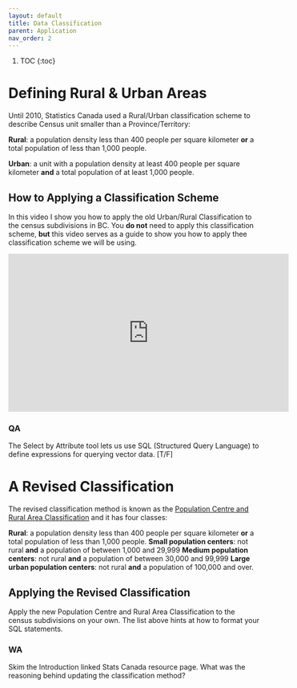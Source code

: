 ```yaml
---
layout: default
title: Data Classification
parent: Application
nav_order: 2
---
```



1. TOC
{:toc}



# Defining Rural & Urban Areas

Until 2010, Statistics Canada used a Rural/Urban classification scheme to describe Census unit smaller than a Province/Territory:

**Rural**: a population density less than 400 people per square kilometer **or** a total population of less than 1,000 people.

**Urban**: a unit with a population density at least 400 people per square kilometer **and** a total population of at least 1,000 people.


## How to Applying a Classification Scheme

In this video I show you how to apply the old Urban/Rural Classification to the census subdivisions in BC.  You **do not** need to apply this classification scheme, **but** this video serves as a guide to show you how to apply thee classification scheme we will be using.

<iframe width="560" height="315" src="https://www.youtube.com/embed/uMLtpB6Xjqc" title="YouTube video player" frameborder="0" allow="accelerometer; autoplay; clipboard-write; encrypted-media; gyroscope; picture-in-picture" allowfullscreen></iframe>

### QA

The Select by Attribute tool lets us use SQL (Structured Query Language) to define expressions for querying vector data. [T/F]


# A Revised Classification

The revised classification method is known as the [Population Centre and Rural Area Classification](https://www.statcan.gc.ca/eng/subjects/standard/pcrac/2016/introduction) and it has four classes:

**Rural**: a population density less than 400 people per square kilometer **or** a total population of less than 1,000 people.
**Small population centers**: not rural **and** a population of between 1,000 and 29,999
**Medium population centers**: not rural **and** a population of between 30,000 and 99,999
**Large urban population centers**: not rural **and** a population of 100,000 and over.


## Applying the Revised Classification

Apply the new Population Centre and Rural Area Classification to the census subdivisions on your own.  The list above hints at how to format your SQL statements.

### WA

Skim the Introduction linked Stats Canada resource page.  What was the reasoning behind updating the classification method?
